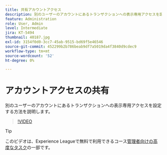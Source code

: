 ```yaml
---
title: 共有アカウントアクセス
description: 別のユーザーのアカウントにあるトランザクションへの表示専用アクセスを設定する方法を説明します
feature: Administration
role: User, Admin
level: Intermediate
jira: KT-5494
thumbnail: 40187.jpg
exl-id: 3154f0d0-3cc7-45ab-9515-bd69f5e46546
source-git-commit: 452299b2b786beab9df7a5019da4f3840d9cdec9
workflow-type: tm+mt
source-wordcount: '52'
ht-degree: 0%

---
```


# アカウントアクセスの共有

別のユーザーのアカウントにあるトランザクションへの表示専用アクセスを設定する方法を説明します。

>[!VIDEO](https://video.tv.adobe.com/v/40187?quality=12&learn=on&hidetitle=true)

>[!TIP]
>
>このビデオは、Experience Leagueで無料で利用できるコース[管理者向けの高度なタスク](https://experienceleague.adobe.com/?recommended=Sign-A-1-2020.1)の一部です。
